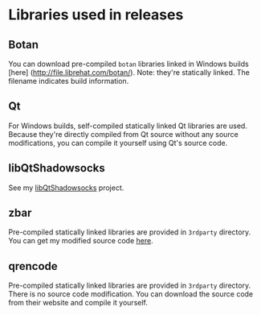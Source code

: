 # Libraries used in releases

## Botan
You can download pre-compiled `botan` libraries linked in Windows builds [here] (http://file.librehat.com/botan/). Note: they're statically linked. The filename indicates build information.

## Qt
For Windows builds, self-compiled statically linked Qt libraries are used. Because they're directly compiled from Qt source without any source modifications, you can compile it yourself using Qt's source code.

## libQtShadowsocks
See my [libQtShadowsocks](https://github.com/librehat/libQtShadowsocks) project.

## zbar
Pre-compiled statically linked libraries are provided in `3rdparty` directory. You can get my modified source code [here](http://file.librehat.com/).

## qrencode
Pre-compiled statically linked libraries are provided in `3rdparty` directory. There is no source code modification. You can download the source code from their website and compile it yourself.